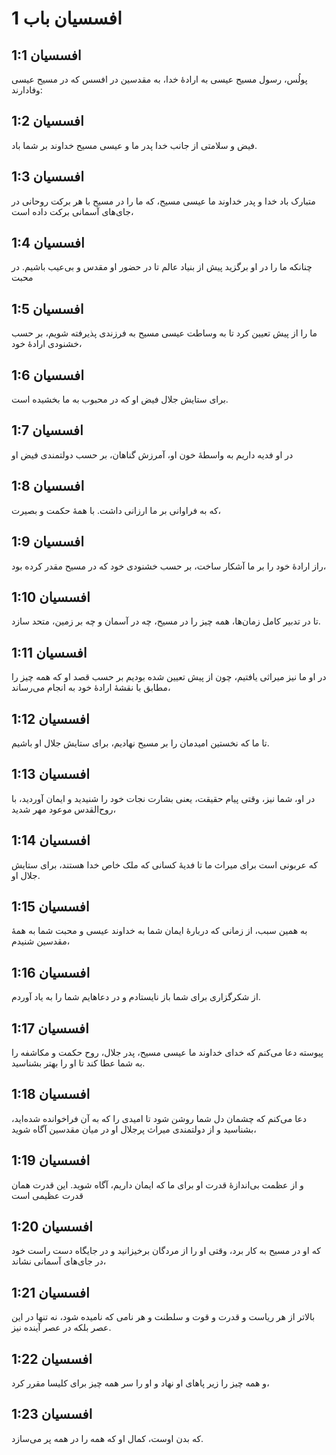 # افسسیان باب 1

## افسسیان 1:1
پولُس، رسول مسیح عیسی به ارادهٔ خدا، به مقدسین در افسس که در مسیح عیسی وفادارند:

## افسسیان 1:2
فیض و سلامتی از جانب خدا پدر ما و عیسی مسیح خداوند بر شما باد.

## افسسیان 1:3
متبارک باد خدا و پدر خداوند ما عیسی مسیح، که ما را در مسیح با هر برکت روحانی در جای‌های آسمانی برکت داده است،

## افسسیان 1:4
چنانکه ما را در او برگزید پیش از بنیاد عالم تا در حضور او مقدس و بی‌عیب باشیم. در محبت

## افسسیان 1:5
ما را از پیش تعیین کرد تا به وساطت عیسی مسیح به فرزندی پذیرفته شویم، بر حسب خشنودی ارادهٔ خود،

## افسسیان 1:6
برای ستایش جلال فیض او که در محبوب به ما بخشیده است.

## افسسیان 1:7
در او فدیه داریم به واسطهٔ خون او، آمرزش گناهان، بر حسب دولتمندی فیض او

## افسسیان 1:8
که به فراوانی بر ما ارزانی داشت. با همهٔ حکمت و بصیرت،

## افسسیان 1:9
راز ارادهٔ خود را بر ما آشکار ساخت، بر حسب خشنودی خود که در مسیح مقدر کرده بود،

## افسسیان 1:10
تا در تدبیر کامل زمان‌ها، همه چیز را در مسیح، چه در آسمان و چه بر زمین، متحد سازد.

## افسسیان 1:11
در او ما نیز میراثی یافتیم، چون از پیش تعیین شده بودیم بر حسب قصد او که همه چیز را مطابق با نقشهٔ ارادهٔ خود به انجام می‌رساند،

## افسسیان 1:12
تا ما که نخستین امیدمان را بر مسیح نهادیم، برای ستایش جلال او باشیم.

## افسسیان 1:13
در او، شما نیز، وقتی پیام حقیقت، یعنی بشارت نجات خود را شنیدید و ایمان آوردید، با روح‌القدس موعود مهر شدید،

## افسسیان 1:14
که عربونی است برای میراث ما تا فدیهٔ کسانی که ملک خاص خدا هستند، برای ستایش جلال او.

## افسسیان 1:15
به همین سبب، از زمانی که دربارهٔ ایمان شما به خداوند عیسی و محبت شما به همهٔ مقدسین شنیدم،

## افسسیان 1:16
از شکرگزاری برای شما باز نایستادم و در دعاهایم شما را به یاد آوردم.

## افسسیان 1:17
پیوسته دعا می‌کنم که خدای خداوند ما عیسی مسیح، پدر جلال، روح حکمت و مکاشفه را به شما عطا کند تا او را بهتر بشناسید.

## افسسیان 1:18
دعا می‌کنم که چشمان دل شما روشن شود تا امیدی را که به آن فراخوانده شده‌اید، بشناسید و از دولتمندی میراث پرجلال او در میان مقدسین آگاه شوید،

## افسسیان 1:19
و از عظمت بی‌اندازهٔ قدرت او برای ما که ایمان داریم، آگاه شوید. این قدرت همان قدرت عظیمی است

## افسسیان 1:20
که او در مسیح به کار برد، وقتی او را از مردگان برخیزانید و در جایگاه دست راست خود در جای‌های آسمانی نشاند،

## افسسیان 1:21
بالاتر از هر ریاست و قدرت و قوت و سلطنت و هر نامی که نامیده شود، نه تنها در این عصر بلکه در عصر آینده نیز.

## افسسیان 1:22
و همه چیز را زیر پاهای او نهاد و او را سر همه چیز برای کلیسا مقرر کرد،

## افسسیان 1:23
که بدن اوست، کمال او که همه را در همه پر می‌سازد.
